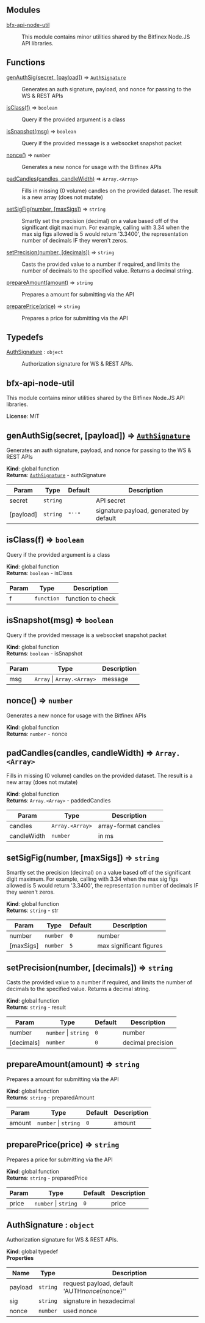 ## Modules

<dl>
<dt><a href="#module_bfx-api-node-util">bfx-api-node-util</a></dt>
<dd><p>This module contains minor utilities shared by the Bitfinex Node.JS API
libraries.</p>
</dd>
</dl>

## Functions

<dl>
<dt><a href="#genAuthSig">genAuthSig(secret, [payload])</a> ⇒ <code><a href="#AuthSignature">AuthSignature</a></code></dt>
<dd><p>Generates an auth signature, payload, and nonce for passing to the WS &amp; REST
APIs</p>
</dd>
<dt><a href="#isClass">isClass(f)</a> ⇒ <code>boolean</code></dt>
<dd><p>Query if the provided argument is a class</p>
</dd>
<dt><a href="#isSnapshot">isSnapshot(msg)</a> ⇒ <code>boolean</code></dt>
<dd><p>Query if the provided message is a websocket snapshot packet</p>
</dd>
<dt><a href="#nonce">nonce()</a> ⇒ <code>number</code></dt>
<dd><p>Generates a new nonce for usage with the Bitfinex APIs</p>
</dd>
<dt><a href="#padCandles">padCandles(candles, candleWidth)</a> ⇒ <code>Array.&lt;Array&gt;</code></dt>
<dd><p>Fills in missing (0 volume) candles on the provided dataset. The result is a
new array (does not mutate)</p>
</dd>
<dt><a href="#setSigFig">setSigFig(number, [maxSigs])</a> ⇒ <code>string</code></dt>
<dd><p>Smartly set the precision (decimal) on a value based off of the significant
digit maximum. For example, calling with 3.34 when the max sig figs allowed
is 5 would return &#39;3.3400&#39;, the representation number of decimals IF they
weren&#39;t zeros.</p>
</dd>
<dt><a href="#setPrecision">setPrecision(number, [decimals])</a> ⇒ <code>string</code></dt>
<dd><p>Casts the provided value to a number if required, and limits the number of
decimals to the specified value. Returns a decimal string.</p>
</dd>
<dt><a href="#prepareAmount">prepareAmount(amount)</a> ⇒ <code>string</code></dt>
<dd><p>Prepares a amount for submitting via the API</p>
</dd>
<dt><a href="#preparePrice">preparePrice(price)</a> ⇒ <code>string</code></dt>
<dd><p>Prepares a price for submitting via the API</p>
</dd>
</dl>

## Typedefs

<dl>
<dt><a href="#AuthSignature">AuthSignature</a> : <code>object</code></dt>
<dd><p>Authorization signature for WS &amp; REST APIs.</p>
</dd>
</dl>

<a name="module_bfx-api-node-util"></a>

## bfx-api-node-util
This module contains minor utilities shared by the Bitfinex Node.JS API
libraries.

**License**: MIT  
<a name="genAuthSig"></a>

## genAuthSig(secret, [payload]) ⇒ [<code>AuthSignature</code>](#AuthSignature)
Generates an auth signature, payload, and nonce for passing to the WS & REST
APIs

**Kind**: global function  
**Returns**: [<code>AuthSignature</code>](#AuthSignature) - authSignature  

| Param | Type | Default | Description |
| --- | --- | --- | --- |
| secret | <code>string</code> |  | API secret |
| [payload] | <code>string</code> | <code>&quot;&#x27;&#x27;&quot;</code> | signature payload, generated by default |

<a name="isClass"></a>

## isClass(f) ⇒ <code>boolean</code>
Query if the provided argument is a class

**Kind**: global function  
**Returns**: <code>boolean</code> - isClass  

| Param | Type | Description |
| --- | --- | --- |
| f | <code>function</code> | function to check |

<a name="isSnapshot"></a>

## isSnapshot(msg) ⇒ <code>boolean</code>
Query if the provided message is a websocket snapshot packet

**Kind**: global function  
**Returns**: <code>boolean</code> - isSnapshot  

| Param | Type | Description |
| --- | --- | --- |
| msg | <code>Array</code> \| <code>Array.&lt;Array&gt;</code> | message |

<a name="nonce"></a>

## nonce() ⇒ <code>number</code>
Generates a new nonce for usage with the Bitfinex APIs

**Kind**: global function  
**Returns**: <code>number</code> - nonce  
<a name="padCandles"></a>

## padCandles(candles, candleWidth) ⇒ <code>Array.&lt;Array&gt;</code>
Fills in missing (0 volume) candles on the provided dataset. The result is a
new array (does not mutate)

**Kind**: global function  
**Returns**: <code>Array.&lt;Array&gt;</code> - paddedCandles  

| Param | Type | Description |
| --- | --- | --- |
| candles | <code>Array.&lt;Array&gt;</code> | array-format candles |
| candleWidth | <code>number</code> | in ms |

<a name="setSigFig"></a>

## setSigFig(number, [maxSigs]) ⇒ <code>string</code>
Smartly set the precision (decimal) on a value based off of the significant
digit maximum. For example, calling with 3.34 when the max sig figs allowed
is 5 would return '3.3400', the representation number of decimals IF they
weren't zeros.

**Kind**: global function  
**Returns**: <code>string</code> - str  

| Param | Type | Default | Description |
| --- | --- | --- | --- |
| number | <code>number</code> | <code>0</code> | number |
| [maxSigs] | <code>number</code> | <code>5</code> | max significant figures |

<a name="setPrecision"></a>

## setPrecision(number, [decimals]) ⇒ <code>string</code>
Casts the provided value to a number if required, and limits the number of
decimals to the specified value. Returns a decimal string.

**Kind**: global function  
**Returns**: <code>string</code> - result  

| Param | Type | Default | Description |
| --- | --- | --- | --- |
| number | <code>number</code> \| <code>string</code> | <code>0</code> | number |
| [decimals] | <code>number</code> | <code>0</code> | decimal precision |

<a name="prepareAmount"></a>

## prepareAmount(amount) ⇒ <code>string</code>
Prepares a amount for submitting via the API

**Kind**: global function  
**Returns**: <code>string</code> - preparedAmount  

| Param | Type | Default | Description |
| --- | --- | --- | --- |
| amount | <code>number</code> \| <code>string</code> | <code>0</code> | amount |

<a name="preparePrice"></a>

## preparePrice(price) ⇒ <code>string</code>
Prepares a price for submitting via the API

**Kind**: global function  
**Returns**: <code>string</code> - preparedPrice  

| Param | Type | Default | Description |
| --- | --- | --- | --- |
| price | <code>number</code> \| <code>string</code> | <code>0</code> | price |

<a name="AuthSignature"></a>

## AuthSignature : <code>object</code>
Authorization signature for WS & REST APIs.

**Kind**: global typedef  
**Properties**

| Name | Type | Description |
| --- | --- | --- |
| payload | <code>string</code> | request payload, default   'AUTH${nonce}${nonce}'' |
| sig | <code>string</code> | signature in hexadecimal |
| nonce | <code>number</code> | used nonce |

